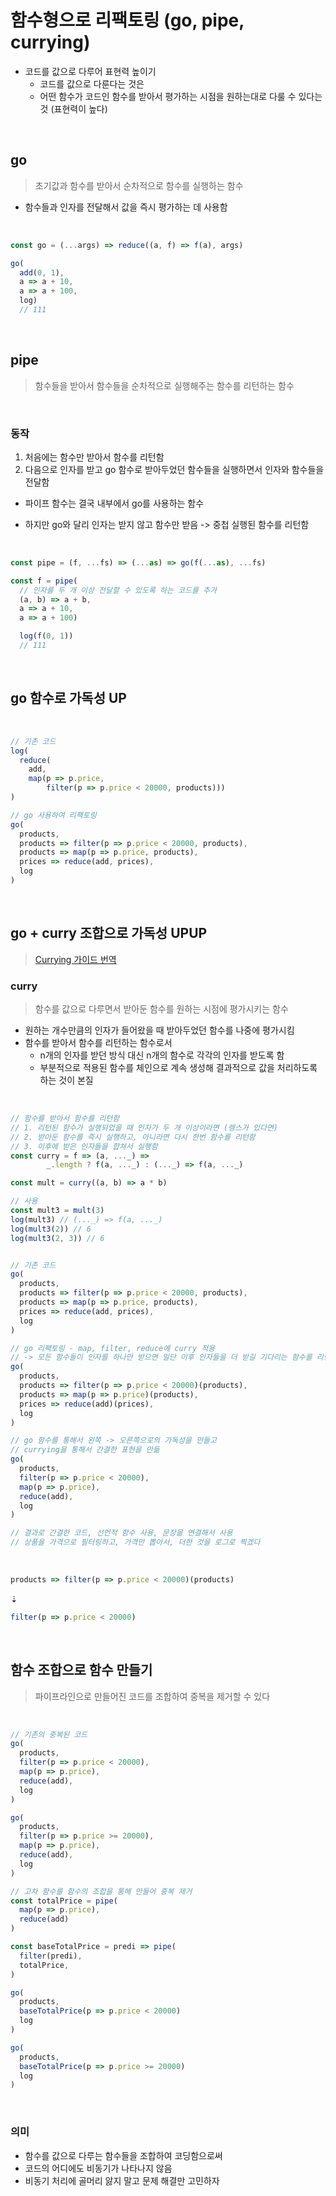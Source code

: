 # 함수형으로 리팩토링 (go, pipe, currying)

- 코드를 값으로 다루어 표현력 높이기
  - 코드를 값으로 다룬다는 것은
  - 어떤 함수가 코드인 함수를 받아서 평가하는 시점을 원하는대로 다룰 수 있다는 것 (표현력이 높다)

<br>

## go

> 초기값과 함수를 받아서 순차적으로 함수를 실행하는 함수

- 함수들과 인자를 전달해서 값을 즉시 평가하는 데 사용함

<br>

``` javascript
const go = (...args) => reduce((a, f) => f(a), args)

go(
  add(0, 1),
  a => a + 10,
  a => a + 100,
  log)
  // 111

```

<br>

## pipe

> 함수들을 받아서 함수들을 순차적으로 실행해주는 함수를 리턴하는 함수

<br>

### 동작

1. 처음에는 함수만 받아서 함수를 리턴함
2. 다음으로 인자를 받고 go 함수로 받아두었던 함수들을 실행하면서 인자와 함수들을 전달함

- 파이프 함수는 결국  내부에서 go를 사용하는 함수

- 하지만 go와 달리 인자는 받지 않고 함수만 받음 -> 중첩 실행된 함수를 리턴함

<br>

``` javascript
const pipe = (f, ...fs) => (...as) => go(f(...as), ...fs)

const f = pipe(
  // 인자를 두 개 이상 전달할 수 있도록 하는 코드를 추가
  (a, b) => a + b,
  a => a + 10,
  a => a + 100)

  log(f(0, 1))
  // 111

```

<br>

## go 함수로 가독성 UP

<br>

``` javascript
// 기존 코드
log(
  reduce(
    add,
    map(p => p.price,
        filter(p => p.price < 20000, products)))
)

// go 사용하여 리팩토링
go(
  products,
  products => filter(p => p.price < 20000, products),
  products => map(p => p.price, products),
  prices => reduce(add, prices),
  log
)

```

<br>

## go + curry 조합으로 가독성 UPUP

> [Currying 가이드 번역](https://sujinlee.me/currying-in-functional-javascript/)

### curry

> 함수를 값으로 다루면서 받아둔 함수를 원하는 시점에 평가시키는 함수

- 원하는 개수만큼의 인자가 들어왔을 때 받아두었던 함수를 나중에 평가시킴
- 함수를 받아서 함수를 리턴하는 함수로서
  - n개의 인자를 받던 방식 대신 n개의 함수로 각각의 인자를 받도록 함
  - 부분적으로 적용된 함수를 체인으로 계속 생성해 결과적으로 값을 처리하도록 하는 것이 본질

<br>

``` javascript
// 함수를 받아서 함수를 리턴함
// 1. 리턴된 함수가 실행되었을 때 인자가 두 개 이상이라면 (렝스가 있다면)
// 2. 받아둔 함수를 즉시 실행하고, 아니라면 다시 한번 함수를 리턴함
// 3. 이후에 받은 인자들을 합쳐서 실행함
const curry = f => (a, ..._) =>
        _.length ? f(a, ..._) : (..._) => f(a, ..._)

const mult = curry((a, b) => a * b)

// 사용
const mult3 = mult(3)
log(mult3) // (..._) => f(a, ..._)
log(mult3(2)) // 6
log(mult3(2, 3)) // 6


// 기존 코드
go(
  products,
  products => filter(p => p.price < 20000, products),
  products => map(p => p.price, products),
  prices => reduce(add, prices),
  log
)

// go 리팩토링 - map, filter, reduce에 curry 적용
// -> 모든 함수들이 인자를 하나만 받으면 일단 이후 인자들을 더 받길 기다리는 함수를 리턴하도록 됨
go(
  products,
  products => filter(p => p.price < 20000)(products),
  products => map(p => p.price)(products),
  prices => reduce(add)(prices),
  log
)

// go 함수를 통해서 왼쪽 -> 오른쪽으로의 가독성을 만들고
// currying을 통해서 간결한 표현을 만듦
go(
  products,
  filter(p => p.price < 20000),
  map(p => p.price),
  reduce(add),
  log
)

// 결과로 간결한 코드, 선언적 함수 사용, 문장을 연결해서 사용
// 상품을 가격으로 필터링하고, 가격만 뽑아서, 더한 것을 로그로 찍겠다

```

<br>

``` javascript
products => filter(p => p.price < 20000)(products)
```

⇣

``` javascript
filter(p => p.price < 20000)
```

<br>

## 함수 조합으로 함수 만들기

> 파이프라인으로 만들어진 코드를 조합하여 중복을 제거할 수 있다

<br>

``` javascript
// 기존의 중복된 코드
go(
  products,
  filter(p => p.price < 20000),
  map(p => p.price),
  reduce(add),
  log
)

go(
  products,
  filter(p => p.price >= 20000),
  map(p => p.price),
  reduce(add),
  log
)

// 고차 함수를 함수의 조합을 통해 만들어 중복 제거
const totalPrice = pipe(
  map(p => p.price),
  reduce(add)
)

const baseTotalPrice = predi => pipe(
  filter(predi),
  totalPrice,
)

go(
  products,
  baseTotalPrice(p => p.price < 20000)
  log
)

go(
  products,
  baseTotalPrice(p => p.price >= 20000)
  log
)

```

<br>

### 의미

- 함수를 값으로 다루는 함수들을 조합하여 코딩함으로써
- 코드의 어디에도 비동기가 나타나지 않음
- 비동기 처리에 골머리 앓지 말고 문제 해결만 고민하자

<br>

<br>

<br>